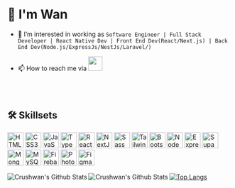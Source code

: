 

<h1>👋 I'm Wan</h1>

 
 - 👀 I’m interested in working as `Software Engineer | Full Stack Developer | React Native Dev | Front End Dev(React/Next.js) | Back End Dev(Node.js/ExpressJs/NestJs/Laravel/)`
 
 - 📫 How to reach me via 
 <a href="https://www.linkedin.com/in/wan-ilyas/" target="_blank" rel="noreferrer"><img src="https://raw.githubusercontent.com/danielcranney/readme-generator/main/public/icons/socials/linkedin.svg" width="32" height="32" /></a>
<br>
<br>

<h2>🛠️ Skillsets</h2>

<p align="left">
 
 <a href="https://developer.mozilla.org/en-US/docs/Glossary/HTML5" target="_blank" rel="noreferrer"><img src="https://raw.githubusercontent.com/danielcranney/readme-generator/main/public/icons/skills/html5-colored.svg" width="36" height="36" alt="HTML5" /></a>
 <a href="https://www.w3.org/TR/CSS/#css" target="_blank" rel="noreferrer"><img src="https://raw.githubusercontent.com/danielcranney/readme-generator/main/public/icons/skills/css3-colored.svg" width="36" height="36" alt="CSS3" /></a>
<a href="https://developer.mozilla.org/en-US/docs/Web/JavaScript" target="_blank" rel="noreferrer"><img src="https://raw.githubusercontent.com/danielcranney/readme-generator/main/public/icons/skills/javascript-colored.svg" width="36" height="36" alt="JavaScript" /></a> 
<a href="https://www.typescriptlang.org/" target="_blank" rel="noreferrer"><img src="https://raw.githubusercontent.com/danielcranney/readme-generator/main/public/icons/skills/typescript-colored.svg" width="36" height="36" alt="TypeScript" /></a> 
<a href="https://reactjs.org/" target="_blank" rel="noreferrer"><img src="https://raw.githubusercontent.com/danielcranney/readme-generator/main/public/icons/skills/react-colored.svg" width="36" height="36" alt="React" /></a> 
<a href="https://nextjs.org/docs" target="_blank" rel="noreferrer"><img src="https://raw.githubusercontent.com/danielcranney/readme-generator/main/public/icons/skills/nextjs-colored.svg" width="36" height="36" alt="NextJs" /></a>
<a href="https://sass-lang.com/" target="_blank" rel="noreferrer"><img src="https://raw.githubusercontent.com/danielcranney/readme-generator/main/public/icons/skills/sass-colored.svg" width="36" height="36" alt="Sass" /></a> 
<a href="https://tailwindcss.com/" target="_blank" rel="noreferrer"><img src="https://raw.githubusercontent.com/danielcranney/readme-generator/main/public/icons/skills/tailwindcss-colored.svg" width="36" height="36" alt="TailwindCSS" /></a>
<a href="https://getbootstrap.com/" target="_blank" rel="noreferrer"><img src="https://raw.githubusercontent.com/danielcranney/readme-generator/main/public/icons/skills/bootstrap-colored.svg" width="36" height="36" alt="Bootstrap" /></a> 
<a href="https://nodejs.org/en/" target="_blank" rel="noreferrer"><img src="https://raw.githubusercontent.com/danielcranney/readme-generator/main/public/icons/skills/nodejs-colored.svg" width="36" height="36" alt="NodeJS" /></a> 
<a href="https://expressjs.com/" target="_blank" rel="noreferrer"><img src="https://raw.githubusercontent.com/danielcranney/readme-generator/main/public/icons/skills/express-colored.svg" width="36" height="36" alt="Express" /></a> 
<a href="https://supabase.io/" target="_blank" rel="noreferrer"><img src="https://raw.githubusercontent.com/danielcranney/readme-generator/main/public/icons/skills/supabase-colored.svg" width="36" height="36" alt="Supabase" /></a> 
<a href="https://www.mongodb.com/" target="_blank" rel="noreferrer"><img src="https://raw.githubusercontent.com/danielcranney/readme-generator/main/public/icons/skills/mongodb-colored.svg" width="36" height="36" alt="MongoDB" /></a> 
<a href="https://www.mysql.com/" target="_blank" rel="noreferrer"><img src="https://raw.githubusercontent.com/danielcranney/readme-generator/main/public/icons/skills/mysql-colored.svg" width="36" height="36" alt="MySQL" /></a>
<a href="https://firebase.google.com/" target="_blank" rel="noreferrer"><img src="https://raw.githubusercontent.com/danielcranney/readme-generator/main/public/icons/skills/firebase-colored.svg" width="36" height="36" alt="Firebase" /></a>
<a href="https://www.adobe.com/uk/products/photoshop.html" target="_blank" rel="noreferrer"><img src="https://raw.githubusercontent.com/danielcranney/readme-generator/main/public/icons/skills/photoshop-colored-dark.svg" width="36" height="36" alt="Photoshop" /></a>
<a href="https://www.figma.com/" target="_blank" rel="noreferrer"><img src="https://raw.githubusercontent.com/danielcranney/readme-generator/main/public/icons/skills/figma-colored.svg" width="36" height="36" alt="Figma" /></a>
</p>

<img align="left" alt="Crushwan's Github Stats" src="https://github-readme-stats.vercel.app/api?username=Crushwan&show_icons=true&hide_border=true" />
<img align="left" alt="Crushwan's Github Stats" src="https://github-readme-stats.vercel.app/api?username=Crushwan&show_icons=true&hide_border=true&include_all_commits=true" />


[![Top Langs](https://github-readme-stats.vercel.app/api/top-langs/?username=crushwan&layout=compact)](https://github.com/crushwan/github-readme-stats)
<!-- <h4>🛠️ Front-end Languages</h4>
<p>
<img alt="HTML5" src="https://img.shields.io/badge/HTML5-E34F26?style=for-the-badge&logo=html5&logoColor=white" height="25px"/>
<img alt="CSS3" src="https://img.shields.io/badge/CSS3-1572B6?style=for-the-badge&logo=css3&logoColor=white" height="25px"/>
<img alt="JAVASCRIPT" src="https://img.shields.io/badge/JavaScript-323330?style=for-the-badge&logo=javascript&logoColor=F7DF1E"  height="25px"/>
</p>

<h4>🛠️ JavaScript Frameworks</h4>
<p>
<img alt="REACT" src="https://img.shields.io/badge/React-20232A?style=for-the-badge&logo=react&logoColor=61DAFB" height="25px"/>
</p>

<h4>🛠️ Server-side Languages</h4>
<p>
<img alt="PYTHON" src="https://img.shields.io/badge/Python-14354C?style=for-the-badge&logo=python&logoColor=white" height="25px"/>
</p>

<h4>🛠️ Database Technology</h4>
<p>
<img alt="MONGODB" src="https://img.shields.io/badge/-MongoDB-13aa52?style=flat-square&logo=mongodb&logoColor=white"  height="25px"/>
</p>

<h4>🛠️ CI/CD Tools</h4>
<img alt="GIT ACTION" src="https://img.shields.io/badge/-Github_Actions-2088FF?style=flat-square&logo=github-actions&logoColor=white" height="25px"/> -->
